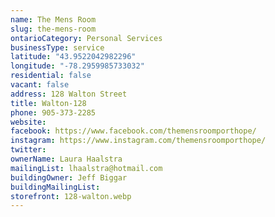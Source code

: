 ```yaml
---
name: The Mens Room 
slug: the-mens-room
ontarioCategory: Personal Services
businessType: service
latitude: "43.9522042982296"
longitude: "-78.2959985733032"
residential: false
vacant: false
address: 128 Walton Street
title: Walton-128
phone: 905-373-2285
website:
facebook: https://www.facebook.com/themensroomporthope/
instagram: https://www.instagram.com/themensroomporthope/
twitter:
ownerName: Laura Haalstra
mailingList: lhaalstra@hotmail.com
buildingOwner: Jeff Biggar
buildingMailingList:
storefront: 128-walton.webp
---
```


